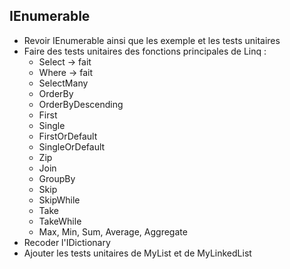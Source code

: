 ## IEnumerable

* Revoir IEnumerable ainsi que les exemple et les tests unitaires
* Faire des tests unitaires des fonctions principales de Linq : 
	* Select -> fait
	* Where -> fait
	* SelectMany
	* OrderBy
	* OrderByDescending
	* First
	* Single
	* FirstOrDefault
	* SingleOrDefault
	* Zip
	* Join
	* GroupBy
	* Skip
	* SkipWhile
	* Take
	* TakeWhile
	* Max, Min, Sum, Average, Aggregate
* Recoder l'IDictionary
* Ajouter les tests unitaires de MyList et de MyLinkedList
